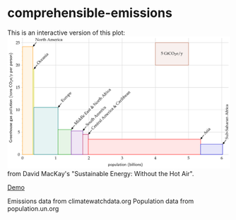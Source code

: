 # comprehensible-emissions

This is an interactive version of this plot:
![global emissions](comprehensible-emissions.png) from David MacKay's "Sustainable Energy: Without the Hot Air".

[Demo](https://naughty-payne-5d77a3.netlify.app)

Emissions data from climatewatchdata.org
Population data from population.un.org